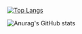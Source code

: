 [![Top Langs](https://github-readme-stats.vercel.app/api/top-langs/?username=kgrozanski&layout=compact)](https://github.com/kgrozanski/github-readme-stats)

![Anurag's GitHub stats](https://github-readme-stats.vercel.app/api?username=kgrozanski&show_icons=true&theme=radical)


<!--
**KGRozanski/KGRozanski** is a ✨ _special_ ✨ repository because its `README.md` (this file) appears on your GitHub profile.

Here are some ideas to get you started:

- 🔭 I’m currently working on ...
- 🌱 I’m currently learning ...
- 👯 I’m looking to collaborate on ...
- 🤔 I’m looking for help with ...
- 💬 Ask me about ...
- 📫 How to reach me: ...
- 😄 Pronouns: ...
- ⚡ Fun fact: ...
-->
